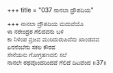+++
title = "037 ನಾನಲಾ ದ್ರೌಪದಿಯ"

+++
ನಾನಲಾ ದ್ರೌಪದಿಯ ಮದುವೆಯೊ  
ಳಾ ನರೇಂದ್ರರ ಗೆಲಿದವನು ಬಳಿ  
ಕಾ ನಿಳಿಂಪ ವ್ರಜವ ಮುರಿದುರುಪಿದೆನು ಖಾಂಡವವ  
ಏನನೆಂಬೆನು ಸಕಲ ಕೌರವ  
ಸೇನೆಯನು ಗೋಗ್ರಹಣದಲಿ ಸಲೆ  
ನಾನಲೇ ರಥವೊಂದರಿಂದವೆ ಗೆಲಿದೆ ದಿಟವೆಂದ       ॥37॥